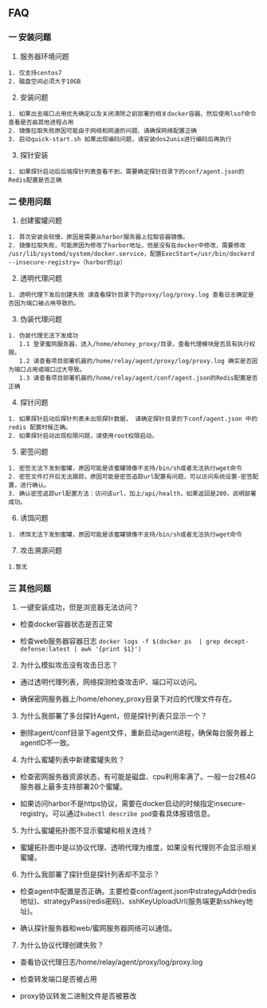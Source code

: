 ## FAQ

### 一 安装问题

1. 服务器环境问题

```
1. 仅支持centos7
2. 磁盘空间必须大于10GB
```

2. 安装问题

```
1. 如果出去端口占用优先确定以及关闭清除之前部署的相关docker容器、然后使用lsof命令查看是否由其他进程占用
2. 镜像拉取失败原因可能由于网络和网速的问题、请确保网络配置正确
3. 启动quick-start.sh 如果出现编码问题，请安装dos2unix进行编码后再执行
```



3. 探针安装

```
1. 如果探针启动后后端探针列表查看不到，需要确定探针目录下的conf/agent.json的Redis配置是否正确
```

### 二 使用问题

1. 创建蜜罐问题

```
1. 首次安装会较慢，原因是需要从harbor服务器上拉取容器镜像。
2. 镜像拉取失败，可能原因为修改了harbor地址，但是没有在docker中修改，需要修改 /usr/lib/systemd/system/docker.service，配置ExecStart=/usr/bin/dockerd --insecure-registry=（harbor的ip）
```

2. 透明代理问题

```
1. 透明代理下发后创建失败 请查看探针目录下的proxy/log/proxy.log 查看日志确定是否因为端口被占用导致的。
```

3. 伪装代理问题

```
1. 伪装代理无法下发成功
   1.1 登录蜜网服务器，进入/home/ehoney_proxy/目录，查看代理模块是否具有执行权限。
   1.2 请查看项目部署机器的/home/relay/agent/proxy/log/proxy.log 确实是否因为端口占用或端口过大导致。
   1.3 请查看项目部署机器的/home/relay/agent/conf/agent.json的Redis配置是否正确
```

4. 探针问题

```
1. 如果探针启动后探针列表未出现探针数据， 请确定探针目录的下conf/agent.json 中的redis 配置时候正确。
2. 如果探针启动出现权限问题，请使用root权限启动。
```

5. 密签问题

```
1. 密签无法下发到蜜罐，原因可能是该蜜罐镜像不支持/bin/sh或者无法执行wget命令
2. 密签文件打开后无法跟踪，原因可能是密签追踪url配置有问题，可以访问系统设置-密签配置，进行确认。
3. 确认密签追踪url配置方法：访问该url，加上/api/health，如果返回是200，说明部署成功。
```

6. 诱饵问题

```
1. 诱饵无法下发到蜜罐，原因可能是该蜜罐镜像不支持/bin/sh或者无法执行wget命令
```

7. 攻击溯源问题


```
1.暂无
```


### 三 其他问题

1. 一键安装成功，但是浏览器无法访问？

* 检查docker容器状态是否正常

* 检查web服务器容器日志
  ```docker logs -f $(docker ps  | grep decept-defense:latest | awk '{print $1}')```

2. 为什么模拟攻击没有攻击日志？

* 通过透明代理列表，网络探测检查攻击IP、端口可以访问。

* 确保密网服务器上/home/ehoney_proxy目录下对应的代理文件存在。

3. 为什么我部署了多台探针Agent，但是探针列表只显示一个？

* 删除agent/conf目录下agent文件，重新启动agent进程，确保每台服务器上agentID不一致。

4. 为什么蜜罐列表中新建蜜罐失败？

* 检查密网服务器资源状态，有可能是磁盘、cpu利用率满了。一般一台2核4G服务器上最多支持部署20个蜜罐。

* 如果访问harbor不是https协议，需要在docker启动的时候指定insecure-registry。可以通过```kubectl describe pod```查看具体报错信息。

5. 为什么蜜罐拓扑图不显示蜜罐和相关连线？

* 蜜罐拓扑图中是以协议代理、透明代理为维度，如果没有代理则不会显示相关蜜罐。

6. 为什么我部署了探针但是探针列表却不显示？

* 检查agent中配置是否正确。主要检查conf/agent.json中strategyAddr(redis地址)、strategyPass(redis密码)、sshKeyUploadUrl(服务端更新sshkey地址)。

* 确认探针服务器和web/蜜网服务器网络可以通信。

7. 为什么协议代理创建失败？

* 查看协议代理日志/home/relay/agent/proxy/log/proxy.log

* 检查转发端口是否被占用

* proxy协议转发二进制文件是否被篡改
